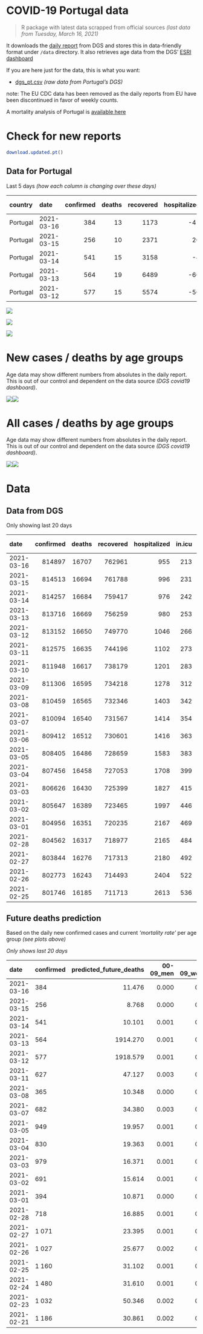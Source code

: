 COVID-19 Portugal data
================

> R package with latest data scrapped from official sources *(last data
> from Tuesday, March 16, 2021)*

It downloads the [daily
report](https://covid19.min-saude.pt/relatorio-de-situacao/) from DGS
and stores this in data-friendly format under `/data` directory. It also
retrieves age data from the DGS’ [ESRI
dashboard](https://covid19.min-saude.pt/ponto-de-situacao-atual-em-portugal/)

If you are here just for the data, this is what you want:

  - [dgs\_pt.csv](raw/master/data/dgs_pt.csv) *(raw data from Portugal’s
    DGS)*

note: The EU CDC data has been removed as the daily reports from EU have
been discontinued in favor of weekly counts.

A mortality analysis of Portugal is [available
here](https://averissimo.github.io/covid19-analysis/mortality.html)

# Check for new reports

``` r
download.updated.pt()
```

## Data for Portugal

Last 5 days *(how each column is changing over these days)*

| country  | date       | confirmed | deaths | recovered | hospitalized | in.icu | confirmed\_m\_00-09 | confirmed\_w\_00-09 | confirmed\_m\_10-19 | confirmed\_w\_10-19 | confirmed\_m\_20-29 | confirmed\_w\_20-29 | confirmed\_m\_30-39 | confirmed\_w\_30-39 | confirmed\_m\_40-49 | confirmed\_w\_40-49 | confirmed\_m\_50-59 | confirmed\_w\_50-59 | confirmed\_m\_60-69 | confirmed\_w\_60-69 | confirmed\_m\_70-79 | confirmed\_w\_70-79 | confirmed\_m\_80+ | confirmed\_w\_80+ | death\_m\_00-09 | death\_w\_00-09 | death\_m\_10-19 | death\_w\_10-19 | death\_m\_20-29 | death\_w\_20-29 | death\_m\_30-39 | death\_w\_30-39 | death\_m\_40-49 | death\_w\_40-49 | death\_m\_50-59 | death\_w\_50-59 | death\_m\_60-69 | death\_w\_60-69 | death\_m\_70-79 | death\_w\_70-79 | death\_m\_80+ | death\_w\_80+ |
| :------- | :--------- | --------: | -----: | --------: | -----------: | -----: | ------------------: | ------------------: | ------------------: | ------------------: | ------------------: | ------------------: | ------------------: | ------------------: | ------------------: | ------------------: | ------------------: | ------------------: | ------------------: | ------------------: | ------------------: | ------------------: | ----------------: | ----------------: | --------------: | --------------: | --------------: | --------------: | --------------: | --------------: | --------------: | --------------: | --------------: | --------------: | --------------: | --------------: | --------------: | --------------: | --------------: | --------------: | ------------: | ------------: |
| Portugal | 2021-03-16 |       384 |     13 |      1173 |         \-41 |   \-18 |                   2 |                  12 |                  12 |                  12 |                  39 |                   9 |                  24 |                  28 |                  31 |                  24 |                  21 |                  37 |                  26 |                  27 |                  13 |                  17 |                21 |                27 |               0 |               0 |               0 |               0 |               0 |               0 |               0 |               0 |               1 |               0 |               0 |               2 |               1 |               0 |               3 |               2 |             2 |             2 |
| Portugal | 2021-03-15 |       256 |     10 |      2371 |           20 |   \-11 |                   4 |                 \-5 |                 \-2 |                  13 |                  21 |                  11 |                   0 |                  21 |                  25 |                  11 |                  25 |                  28 |                  10 |                  30 |                  17 |                  13 |                13 |                22 |               0 |               0 |               0 |               0 |               0 |               0 |               0 |               0 |               0 |               0 |               0 |               0 |               1 |               0 |               2 |               1 |             2 |             4 |
| Portugal | 2021-03-14 |       541 |     15 |      3158 |          \-4 |   \-11 |                  16 |                  13 |                  27 |                  23 |                  52 |                  50 |                  36 |                  32 |                  33 |                  48 |                  42 |                  37 |                  26 |                  24 |                  16 |                  22 |                11 |                29 |               0 |               0 |               0 |               0 |               0 |               0 |               0 |               0 |               1 |               0 |               1 |               0 |               0 |               0 |               4 |               2 |             2 |             5 |
| Portugal | 2021-03-13 |       564 |     19 |      6489 |         \-66 |   \-13 |                  30 |                  16 |                   6 |                  27 |                  70 |                  42 |                  41 |                  20 |                  32 |                  40 |                  42 |                  47 |                  23 |                  28 |             \-14283 |             \-14218 |                20 |                40 |               0 |               0 |               0 |               0 |               0 |               0 |               0 |               0 |               0 |               1 |               0 |               0 |               1 |               0 |               2 |               1 |             4 |            10 |
| Portugal | 2021-03-12 |       577 |     15 |      5574 |         \-56 |    \-7 |                  13 |                  24 |                  20 |                  18 |                  48 |                  40 |                  42 |                  37 |                  41 |                  36 |                  40 |                  55 |                  32 |                  37 |               14326 |               14263 |                17 |                31 |               0 |               0 |               0 |               0 |               0 |               0 |               0 |               0 |               0 |               0 |               0 |               1 |               1 |               2 |               2 |               2 |             5 |             2 |

![](README_files/figure-gfm/totals-1.svg)<!-- -->

![](README_files/figure-gfm/differential-1.svg)<!-- -->

![](README_files/figure-gfm/differential_7days-1.svg)<!-- -->

# New cases / deaths by age groups

Age data may show different numbers from absolutes in the daily report.
This is out of our control and dependent on the data source *(DGS
covid19 dashboard)*.

![](README_files/figure-gfm/new_cases_deaths-1.svg)<!-- -->![](README_files/figure-gfm/new_cases_deaths-2.svg)<!-- -->

# All cases / deaths by age groups

Age data may show different numbers from absolutes in the daily report.
This is out of our control and dependent on the data source *(DGS
covid19 dashboard)*.

![](README_files/figure-gfm/total_cases_deaths-1.svg)<!-- -->![](README_files/figure-gfm/total_cases_deaths-2.svg)<!-- -->

# Data

## Data from DGS

Only showing last 20 days

| date       | confirmed | deaths | recovered | hospitalized | in.icu | confirmed\_m\_00-09 | confirmed\_w\_00-09 | confirmed\_m\_10-19 | confirmed\_w\_10-19 | confirmed\_m\_20-29 | confirmed\_w\_20-29 | confirmed\_m\_30-39 | confirmed\_w\_30-39 | confirmed\_m\_40-49 | confirmed\_w\_40-49 | confirmed\_m\_50-59 | confirmed\_w\_50-59 | confirmed\_m\_60-69 | confirmed\_w\_60-69 | confirmed\_m\_70-79 | confirmed\_w\_70-79 | confirmed\_m\_80+ | confirmed\_w\_80+ | death\_m\_00-09 | death\_w\_00-09 | death\_m\_10-19 | death\_w\_10-19 | death\_m\_20-29 | death\_w\_20-29 | death\_m\_30-39 | death\_w\_30-39 | death\_m\_40-49 | death\_w\_40-49 | death\_m\_50-59 | death\_w\_50-59 | death\_m\_60-69 | death\_w\_60-69 | death\_m\_70-79 | death\_w\_70-79 | death\_m\_80+ | death\_w\_80+ |
| :--------- | --------: | -----: | --------: | -----------: | -----: | ------------------: | ------------------: | ------------------: | ------------------: | ------------------: | ------------------: | ------------------: | ------------------: | ------------------: | ------------------: | ------------------: | ------------------: | ------------------: | ------------------: | ------------------: | ------------------: | ----------------: | ----------------: | --------------: | --------------: | --------------: | --------------: | --------------: | --------------: | --------------: | --------------: | --------------: | --------------: | --------------: | --------------: | --------------: | --------------: | --------------: | --------------: | ------------: | ------------: |
| 2021-03-16 |    814897 |  16707 |    762961 |          955 |    213 |               22978 |               22059 |               37590 |               37997 |               54543 |               61735 |               53288 |               63594 |               59894 |               75686 |               53173 |               67728 |               39706 |               42956 |               25384 |               28681 |             22373 |             45246 |               1 |               1 |               1 |               1 |               7 |               5 |              21 |              20 |              90 |              61 |             323 |             128 |            1027 |             452 |            2229 |            1309 |          5061 |          5970 |
| 2021-03-15 |    814513 |  16694 |    761788 |          996 |    231 |               22976 |               22047 |               37578 |               37985 |               54504 |               61726 |               53264 |               63566 |               59863 |               75662 |               53152 |               67691 |               39680 |               42929 |               25371 |               28664 |             22352 |             45219 |               1 |               1 |               1 |               1 |               7 |               5 |              21 |              20 |              89 |              61 |             323 |             126 |            1026 |             452 |            2226 |            1307 |          5059 |          5968 |
| 2021-03-14 |    814257 |  16684 |    759417 |          976 |    242 |               22972 |               22052 |               37580 |               37972 |               54483 |               61715 |               53264 |               63545 |               59838 |               75651 |               53127 |               67663 |               39670 |               42899 |               25354 |               28651 |             22339 |             45197 |               1 |               1 |               1 |               1 |               7 |               5 |              21 |              20 |              89 |              61 |             323 |             126 |            1025 |             452 |            2224 |            1306 |          5057 |          5964 |
| 2021-03-13 |    813716 |  16669 |    756259 |          980 |    253 |               22956 |               22039 |               37553 |               37949 |               54431 |               61665 |               53228 |               63513 |               59805 |               75603 |               53085 |               67626 |               39644 |               42875 |               25338 |               28629 |             22328 |             45168 |               1 |               1 |               1 |               1 |               7 |               5 |              21 |              20 |              88 |              61 |             322 |             126 |            1025 |             452 |            2220 |            1304 |          5055 |          5959 |
| 2021-03-12 |    813152 |  16650 |    749770 |         1046 |    266 |               22926 |               22023 |               37547 |               37922 |               54361 |               61623 |               53187 |               63493 |               59773 |               75563 |               53043 |               67579 |               39621 |               42847 |               39621 |               42847 |             22308 |             45128 |               1 |               1 |               1 |               1 |               7 |               5 |              21 |              20 |              88 |              60 |             322 |             126 |            1024 |             452 |            2218 |            1303 |          5051 |          5949 |
| 2021-03-11 |    812575 |  16635 |    744196 |         1102 |    273 |               22913 |               21999 |               37527 |               37904 |               54313 |               61583 |               53145 |               63456 |               59732 |               75527 |               53003 |               67524 |               39589 |               42810 |               25295 |               28584 |             22291 |             45097 |               1 |               1 |               1 |               1 |               7 |               5 |              21 |              20 |              88 |              60 |             322 |             125 |            1023 |             450 |            2216 |            1301 |          5046 |          5947 |
| 2021-03-10 |    811948 |  16617 |    738179 |         1201 |    283 |                  NA |                  NA |                  NA |                  NA |                  NA |                  NA |                  NA |                  NA |                  NA |                  NA |                  NA |                  NA |                  NA |                  NA |                  NA |                  NA |                NA |                NA |              NA |              NA |              NA |              NA |              NA |              NA |              NA |              NA |              NA |              NA |              NA |              NA |              NA |              NA |              NA |              NA |            NA |            NA |
| 2021-03-09 |    811306 |  16595 |    734218 |         1278 |    312 |                  NA |                  NA |                  NA |                  NA |                  NA |                  NA |                  NA |                  NA |                  NA |                  NA |                  NA |                  NA |                  NA |                  NA |                  NA |                  NA |                NA |                NA |              NA |              NA |              NA |              NA |              NA |              NA |              NA |              NA |              NA |              NA |              NA |              NA |              NA |              NA |              NA |              NA |            NA |            NA |
| 2021-03-08 |    810459 |  16565 |    732346 |         1403 |    342 |               22853 |               21950 |               37452 |               37830 |               54143 |               61434 |               52966 |               63328 |               59568 |               75382 |               52844 |               67364 |               39483 |               42673 |               25206 |               28506 |             22227 |             44981 |               1 |               1 |               1 |               1 |               7 |               5 |              21 |              20 |              88 |              60 |             318 |             124 |            1015 |             446 |            2200 |            1299 |          5028 |          5930 |
| 2021-03-07 |    810094 |  16540 |    731567 |         1414 |    354 |               22843 |               21942 |               37452 |               37816 |               54098 |               61414 |               52953 |               63301 |               59556 |               75363 |               52820 |               67314 |               39458 |               42649 |               25193 |               28487 |             22210 |             44956 |               1 |               1 |               1 |               1 |               7 |               5 |              21 |              20 |              88 |              60 |             318 |             123 |            1014 |             445 |            2196 |            1299 |          5019 |          5921 |
| 2021-03-06 |    809412 |  16512 |    730601 |         1416 |    363 |                  NA |                  NA |                  NA |                  NA |                  NA |                  NA |                  NA |                  NA |                  NA |                  NA |                  NA |                  NA |                  NA |                  NA |                  NA |                  NA |                NA |                NA |              NA |              NA |              NA |              NA |              NA |              NA |              NA |              NA |              NA |              NA |              NA |              NA |              NA |              NA |              NA |              NA |            NA |            NA |
| 2021-03-05 |    808405 |  16486 |    728659 |         1583 |    383 |               22773 |               21875 |               37381 |               37737 |               53967 |               61316 |               52832 |               63194 |               59425 |               75234 |               52708 |               67167 |               39372 |               42577 |               25128 |               28409 |             22162 |             44881 |               1 |               1 |               1 |               1 |               7 |               5 |              20 |              20 |              87 |              60 |             314 |             123 |            1014 |             444 |            2177 |            1294 |          5004 |          5913 |
| 2021-03-04 |    807456 |  16458 |    727053 |         1708 |    399 |               22742 |               21859 |               37338 |               37694 |               53899 |               61261 |               52782 |               63112 |               59358 |               75163 |               52619 |               67080 |               39317 |               42521 |               25094 |               28377 |             22128 |             44844 |               1 |               1 |               1 |               1 |               7 |               5 |              20 |              20 |              87 |              60 |             312 |             123 |            1012 |             444 |            2173 |            1293 |          4993 |          5905 |
| 2021-03-03 |    806626 |  16430 |    725399 |         1827 |    415 |               22722 |               21840 |               37316 |               37673 |               53827 |               61185 |               52735 |               63061 |               59298 |               75071 |               52549 |               67018 |               39295 |               42467 |               25067 |               28349 |             22106 |             44777 |               1 |               1 |               1 |               1 |               7 |               5 |              20 |              20 |              87 |              59 |             310 |             123 |            1009 |             442 |            2169 |            1288 |          4989 |          5898 |
| 2021-03-02 |    805647 |  16389 |    723465 |         1997 |    446 |               22698 |               21811 |               37261 |               37611 |               53759 |               61137 |               52687 |               62978 |               59225 |               74981 |               52485 |               66943 |               39230 |               42388 |               25041 |               28316 |             22090 |             44734 |               1 |               1 |               1 |               1 |               7 |               5 |              20 |              20 |              87 |              59 |             310 |             122 |            1008 |             439 |            2164 |            1284 |          4971 |          5889 |
| 2021-03-01 |    804956 |  16351 |    720235 |         2167 |    469 |               22683 |               21788 |               37228 |               37598 |               53720 |               61088 |               52627 |               62938 |               59161 |               74930 |               52440 |               66866 |               39194 |               42353 |               25012 |               28299 |             22068 |             44693 |               1 |               1 |               1 |               1 |               7 |               5 |              20 |              20 |              87 |              59 |             307 |             121 |            1007 |             437 |            2160 |            1280 |          4961 |          5876 |
| 2021-02-28 |    804562 |  16317 |    718977 |         2165 |    484 |               22674 |               21773 |               37214 |               37597 |               53694 |               61062 |               52590 |               62909 |               59143 |               74921 |               52408 |               66834 |               39174 |               42303 |               24997 |               28281 |             22050 |             44668 |               1 |               1 |               1 |               1 |               7 |               5 |              20 |              19 |              87 |              59 |             307 |             121 |            1003 |             436 |            2158 |            1277 |          4952 |          5862 |
| 2021-02-27 |    803844 |  16276 |    717313 |         2180 |    492 |               22641 |               21751 |               37183 |               37566 |               53641 |               61031 |               52539 |               62863 |               59076 |               74867 |               52359 |               66780 |               39135 |               42265 |               24972 |               28257 |             22025 |             44623 |               1 |               1 |               1 |               1 |               7 |               5 |              20 |              19 |              87 |              59 |             306 |             121 |             998 |             433 |            2146 |            1276 |          4940 |          5855 |
| 2021-02-26 |    802773 |  16243 |    714493 |         2404 |    522 |               22619 |               21715 |               37135 |               37536 |               53560 |               60951 |               52472 |               62800 |               59000 |               74791 |               52275 |               66682 |               39073 |               42191 |               24935 |               28208 |             21992 |             44569 |               1 |               1 |               1 |               1 |               7 |               5 |              20 |              19 |              87 |              59 |             305 |             120 |             998 |             430 |            2139 |            1270 |          4932 |          5848 |
| 2021-02-25 |    801746 |  16185 |    711713 |         2613 |    536 |               22583 |               21686 |               37093 |               37475 |               53490 |               60900 |               52405 |               62742 |               58925 |               74714 |               52198 |               66605 |               39007 |               42135 |               24895 |               28168 |             21958 |             44497 |               1 |               1 |               1 |               1 |               7 |               5 |              20 |              19 |              87 |              59 |             304 |             119 |             991 |             430 |            2131 |            1262 |          4919 |          5828 |

## Future deaths prediction

Based on the daily new confirmed cases and current *‘mortality rate’*
per age group *(see plots above)*

*Only shows last 20 days*

| date       | confirmed | predicted\_future\_deaths | 00-09\_men | 00-09\_women | 10-19\_men | 10-19\_women | 20-29\_men | 20-29\_women | 30-39\_men | 30-39\_women | 40-49\_men | 40-49\_women | 50-59\_men | 50-59\_women | 60-69\_men | 60-69\_women | 70-79\_men | 70-79\_women | 80+\_men | 80+\_women |
| :--------- | :-------- | ------------------------: | ---------: | -----------: | ---------: | -----------: | ---------: | -----------: | ---------: | -----------: | ---------: | -----------: | ---------: | -----------: | ---------: | -----------: | ---------: | -----------: | -------: | ---------: |
| 2021-03-16 | 384       |                    11.476 |      0.000 |        0.001 |      0.000 |        0.000 |      0.005 |        0.001 |      0.009 |        0.009 |      0.047 |        0.019 |      0.128 |        0.070 |      0.672 |        0.284 |      1.142 |        0.776 |    4.750 |      3.563 |
| 2021-03-15 | 256       |                     8.768 |      0.000 |        0.000 |      0.000 |        0.000 |      0.003 |        0.001 |      0.000 |        0.007 |      0.038 |        0.009 |      0.152 |        0.053 |      0.259 |        0.316 |      1.493 |        0.593 |    2.941 |      2.903 |
| 2021-03-14 | 541       |                    10.101 |      0.001 |        0.001 |      0.001 |        0.001 |      0.007 |        0.004 |      0.014 |        0.010 |      0.050 |        0.039 |      0.255 |        0.070 |      0.672 |        0.253 |      1.405 |        1.004 |    2.488 |      3.826 |
| 2021-03-13 | 564       |                  1914.270 |      0.001 |        0.001 |      0.000 |        0.001 |      0.009 |        0.003 |      0.016 |        0.006 |      0.048 |        0.032 |      0.255 |        0.089 |      0.595 |        0.295 |   1254.208 |      648.909 |    4.524 |      5.278 |
| 2021-03-12 | 577       |                  1918.579 |      0.001 |        0.001 |      0.001 |        0.000 |      0.006 |        0.003 |      0.017 |        0.012 |      0.062 |        0.029 |      0.243 |        0.104 |      0.828 |        0.389 |   1257.984 |      650.963 |    3.846 |      4.090 |
| 2021-03-11 | 627       |                    47.127 |      0.003 |        0.002 |      0.002 |        0.002 |      0.022 |        0.012 |      0.071 |        0.040 |      0.246 |        0.117 |      0.966 |        0.302 |      2.742 |        1.442 |      7.815 |        3.560 |   14.477 |     15.306 |
| 2021-03-08 | 365       |                    10.348 |      0.000 |        0.000 |      0.000 |        0.000 |      0.006 |        0.002 |      0.005 |        0.008 |      0.018 |        0.015 |      0.146 |        0.094 |      0.647 |        0.253 |      1.142 |        0.867 |    3.846 |      3.299 |
| 2021-03-07 | 682       |                    34.380 |      0.003 |        0.003 |      0.002 |        0.002 |      0.017 |        0.008 |      0.048 |        0.034 |      0.197 |        0.104 |      0.680 |        0.278 |      2.224 |        0.758 |      5.708 |        3.560 |   10.858 |      9.896 |
| 2021-03-05 | 949       |                    19.957 |      0.001 |        0.001 |      0.001 |        0.001 |      0.009 |        0.004 |      0.020 |        0.026 |      0.101 |        0.057 |      0.541 |        0.164 |      1.423 |        0.589 |      2.986 |        1.460 |    7.691 |      4.882 |
| 2021-03-04 | 830       |                    19.363 |      0.001 |        0.001 |      0.001 |        0.001 |      0.009 |        0.006 |      0.019 |        0.016 |      0.090 |        0.074 |      0.425 |        0.117 |      0.569 |        0.568 |      2.371 |        1.278 |    4.977 |      8.840 |
| 2021-03-03 | 979       |                    16.371 |      0.001 |        0.001 |      0.001 |        0.002 |      0.009 |        0.004 |      0.019 |        0.026 |      0.110 |        0.073 |      0.389 |        0.142 |      1.681 |        0.831 |      2.283 |        1.506 |    3.619 |      5.674 |
| 2021-03-02 | 691       |                    15.614 |      0.001 |        0.001 |      0.001 |        0.000 |      0.005 |        0.004 |      0.024 |        0.013 |      0.096 |        0.041 |      0.273 |        0.146 |      0.931 |        0.368 |      2.547 |        0.776 |    4.977 |      5.410 |
| 2021-03-01 | 394       |                    10.871 |      0.000 |        0.001 |      0.000 |        0.000 |      0.003 |        0.002 |      0.015 |        0.009 |      0.027 |        0.007 |      0.194 |        0.060 |      0.517 |        0.526 |      1.317 |        0.822 |    4.072 |      3.299 |
| 2021-02-28 | 718       |                    16.885 |      0.001 |        0.001 |      0.001 |        0.001 |      0.007 |        0.003 |      0.020 |        0.014 |      0.101 |        0.044 |      0.298 |        0.102 |      1.009 |        0.400 |      2.195 |        1.095 |    5.655 |      5.938 |
| 2021-02-27 | 1 071     |                    23.395 |      0.001 |        0.002 |      0.001 |        0.001 |      0.010 |        0.006 |      0.026 |        0.020 |      0.114 |        0.061 |      0.510 |        0.185 |      1.604 |        0.779 |      3.249 |        2.236 |    7.465 |      7.125 |
| 2021-02-26 | 1 027     |                    25.677 |      0.002 |        0.001 |      0.001 |        0.002 |      0.009 |        0.004 |      0.026 |        0.018 |      0.113 |        0.062 |      0.468 |        0.146 |      1.707 |        0.589 |      3.512 |        1.826 |    7.691 |      9.500 |
| 2021-02-25 | 1 160     |                    31.102 |      0.001 |        0.001 |      0.001 |        0.001 |      0.012 |        0.006 |      0.032 |        0.027 |      0.122 |        0.064 |      0.407 |        0.172 |      1.578 |        0.884 |      5.005 |        2.054 |    8.596 |     12.139 |
| 2021-02-24 | 1 480     |                    31.610 |      0.001 |        0.002 |      0.002 |        0.002 |      0.014 |        0.008 |      0.045 |        0.033 |      0.182 |        0.104 |      0.595 |        0.217 |      1.785 |        0.968 |      4.478 |        2.967 |   10.179 |     10.028 |
| 2021-02-23 | 1 032     |                    50.346 |      0.002 |        0.001 |      0.001 |        0.002 |      0.013 |        0.007 |      0.037 |        0.031 |      0.206 |        0.097 |      0.692 |        0.238 |      2.043 |        0.936 |      6.937 |        2.967 |   16.740 |     19.396 |
| 2021-02-21 | 1 186     |                    30.861 |      0.002 |        0.001 |      0.001 |        0.001 |      0.011 |        0.007 |      0.025 |        0.019 |      0.132 |        0.073 |      0.577 |        0.142 |      1.578 |        0.926 |      4.215 |        2.510 |    9.953 |     10.688 |
